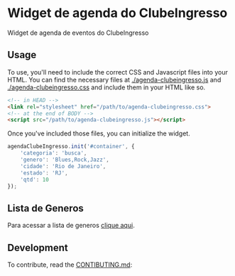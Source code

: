 Widget de agenda do ClubeIngresso
=============

Widget de agenda de eventos do ClubeIngresso

## Usage

To use, you'll need to include the correct CSS and Javascript files into your HTML.
You can find the necessary files at [./agenda-clubeingresso.js](agenda-clubeingresso.js) and [./agenda-clubeingresso.css](agenda-clubeingresso.css) and include them in your HTML like so.

```html
<!-- in HEAD -->
<link rel="stylesheet" href="/path/to/agenda-clubeingresso.css">
<!-- at the end of BODY -->
<script src="/path/to/agenda-clubeingresso.js"></script>
```

Once you've included those files, you can initialize the widget.

```javascript
agendaClubeIngresso.init('#container', {
	'categoria': 'busca',
	'genero': 'Blues,Rock,Jazz',
	'cidade': 'Rio de Janeiro',
	'estado': 'RJ',
	'qtd': 10
});
```

## Lista de Generos
Para acessar a lista de generos [clique aqui](http://clubeingresso.com.br).

## Development

To contribute, read the [CONTIBUTING.md](CONTIBUTING.md):
